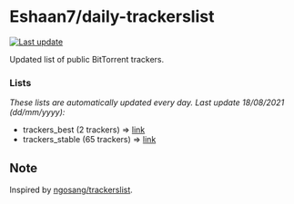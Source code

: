 
# Eshaan7/daily-trackerslist 

[![Last update](https://img.shields.io/badge/Last%20update-18/08/2021-blue.svg)](#)

Updated list of public BitTorrent trackers.

### Lists
*These lists are automatically updated every day. Last update 18/08/2021 (_dd/mm/yyyy_):*

* trackers_best (2 trackers) => [link](https://raw.githubusercontent.com/eshaan7/daily-trackerslist/master/trackers_best.txt)
* trackers_stable (65 trackers) => [link](https://raw.githubusercontent.com/eshaan7/daily-trackerslist/master/trackers_stable.txt)

## Note

Inspired by [ngosang/trackerslist](https://github.com/ngosang/trackerslist).
